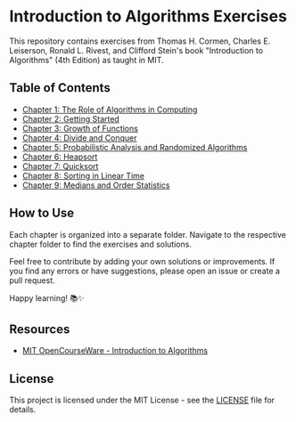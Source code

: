 # Introduction to Algorithms Exercises

This repository contains exercises from Thomas H. Cormen, Charles E. Leiserson, Ronald L. Rivest, and Clifford Stein's book "Introduction to Algorithms" (4th Edition) as taught in MIT.

## Table of Contents

- [Chapter 1: The Role of Algorithms in Computing](./chapter1)
- [Chapter 2: Getting Started](./chapter2)
- [Chapter 3: Growth of Functions](./chapter3)
- [Chapter 4: Divide and Conquer](./chapter4)
- [Chapter 5: Probabilistic Analysis and Randomized Algorithms](./chapter5)
- [Chapter 6: Heapsort](./chapter6)
- [Chapter 7: Quicksort](./chapter7)
- [Chapter 8: Sorting in Linear Time](./chapter8)
- [Chapter 9: Medians and Order Statistics](./chapter9)

## How to Use

Each chapter is organized into a separate folder. Navigate to the respective chapter folder to find the exercises and solutions.

Feel free to contribute by adding your own solutions or improvements. If you find any errors or have suggestions, please open an issue or create a pull request.

Happy learning! 📚✨

## Resources

- [MIT OpenCourseWare - Introduction to Algorithms](https://ocw.mit.edu/courses/electrical-engineering-and-computer-science/6-006-introduction-to-algorithms-fall-2011/)

## License

This project is licensed under the MIT License - see the [LICENSE](./LICENSE) file for details.
